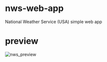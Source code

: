 # nws-web-app
National Weather Service (USA) simple web app

# preview
![nws_preview](https://github.com/azz-eddine/nws_webapp/raw/master/preview-daytime.png)
